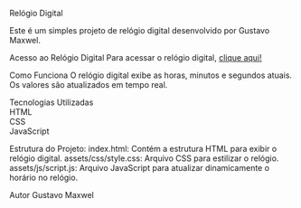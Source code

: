 Relógio Digital

Este é um simples projeto de relógio digital desenvolvido por Gustavo Maxwel.

Acesso ao Relógio Digital
Para acessar o relógio digital, [clique aqui!]([https://github.com](https://relogio-digital-nine-neon.vercel.app))

Como Funciona
O relógio digital exibe as horas, minutos e segundos atuais. Os valores são atualizados em tempo real.

Tecnologias Utilizadas
<br>
HTML
<br>
CSS
<br>
JavaScript
<br>

Estrutura do Projeto:
index.html: Contém a estrutura HTML para exibir o relógio digital.
assets/css/style.css: Arquivo CSS para estilizar o relógio.
assets/js/script.js: Arquivo JavaScript para atualizar dinamicamente o horário no relógio.

Autor
Gustavo Maxwel
